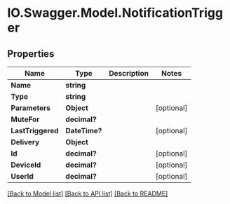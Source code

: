 # IO.Swagger.Model.NotificationTrigger
## Properties

Name | Type | Description | Notes
------------ | ------------- | ------------- | -------------
**Name** | **string** |  | 
**Type** | **string** |  | 
**Parameters** | **Object** |  | [optional] 
**MuteFor** | **decimal?** |  | 
**LastTriggered** | **DateTime?** |  | [optional] 
**Delivery** | **Object** |  | 
**Id** | **decimal?** |  | [optional] 
**DeviceId** | **decimal?** |  | [optional] 
**UserId** | **decimal?** |  | [optional] 

[[Back to Model list]](../README.md#documentation-for-models) [[Back to API list]](../README.md#documentation-for-api-endpoints) [[Back to README]](../README.md)

